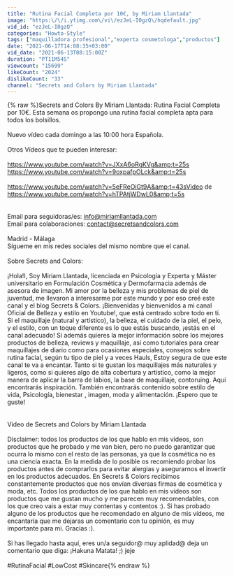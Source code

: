 ```yaml
---
title: "Rutina Facial Completa por 10€, by Miriam Llantada"
image: "https:\/\/i.ytimg.com\/vi\/ezJeL-I0gzQ\/hqdefault.jpg"
vid_id: "ezJeL-I0gzQ"
categories: "Howto-Style"
tags: ["maquilladora profesional","experta cosmetologa","productos"]
date: "2021-06-17T14:08:35+03:00"
vid_date: "2021-06-13T08:15:00Z"
duration: "PT11M54S"
viewcount: "15699"
likeCount: "2024"
dislikeCount: "33"
channel: "Secrets and Colors by Miriam Llantada"
---
```

{% raw %}Secrets and Colors By Miriam Llantada: Rutina Facial Completa por 10€. Esta semana os propongo una rutina facial completa apta para todos los bolsillos. <br /><br />Nuevo vídeo cada domingo a las 10:00 hora Española.<br /><br />Otros Vídeos que te pueden interesar:<br /><br /><a rel="nofollow" target="blank" href="https://www.youtube.com/watch?v=JXxA6oRgKVg&amp;t=25s">https://www.youtube.com/watch?v=JXxA6oRgKVg&amp;t=25s</a><br /><a rel="nofollow" target="blank" href="https://www.youtube.com/watch?v=9oxpafpOLck&amp;t=25s">https://www.youtube.com/watch?v=9oxpafpOLck&amp;t=25s</a><br /><br /><a rel="nofollow" target="blank" href="https://www.youtube.com/watch?v=5eFReOiGt9A&amp;t=43sVideo">https://www.youtube.com/watch?v=5eFReOiGt9A&amp;t=43sVideo</a> de <br /><a rel="nofollow" target="blank" href="https://www.youtube.com/watch?v=hTPAtjWDwL0&amp;t=5s">https://www.youtube.com/watch?v=hTPAtjWDwL0&amp;t=5s</a><br /><br /><br />Email para seguidoras/es: info@miriamllantada.com<br />Email para colaboraciones: contact@secretsandcolors.com<br /><br />Madrid - Málaga<br />Sígueme en mis redes sociales del mismo nombre que el canal. <br /><br />Sobre Secrets and Colors: <br /><br />¡Hola!I, Soy Miriam Llantada, licenciada en Psicología y Experta y Máster universitario en Formulación Cosmética y Dermofarmacia además de asesora de imagen. Mi amor por la belleza y mis problemas de piel de juventud, me llevaron a interesarme por este mundo y por eso creé este canal y el blog Secrets &amp; Colors. ¡Bienvenidas y bienvenidos a mi canal Oficial de Belleza y estilo en Youtube!, que está centrado sobre todo en ti. Si el maquillaje (natural y artístico), la belleza, el cuidado de la piel, el pelo, y el estilo, con un toque diferente es lo que estás buscando, ¡estás en el canal adecuado! Si además quieres la mejor información sobre los mejores productos de belleza, reviews y maquillaje, así como tutoriales para crear maquillajes de diario como para ocasiones especiales, consejos sobre rutina facial, según tu tipo de piel y a veces Hauls, Estoy segura de que este canal te va a encantar. Tanto si te gustan los maquillajes más naturales y ligeros, como si quieres algo de alta cobertura y artístico, como la mejor manera de aplicar la barra de labios, la base de maquillaje, contoruing. Aquí encontrarás inspiración. También encontrarás contenido sobre estilo de vida, Psicología, bienestar , imagen, moda y alimentación. ¡Espero que te guste!<br /><br /><br />Video de Secrets and Colors by Miriam Llantada<br /><br />Disclaimer: todos los productos de los que hablo en mis vídeos, son productos que he probado y me van bien, pero no puedo garantizar que ocurra lo mismo con el resto de las personas, ya que la cosmética no es una ciencia exacta. En la medida de lo posible os recomiendo probar los productos antes de comprarlos para evitar alergias y asegurarnos el invertir en los productos adecuados. En Secrets &amp; Colors recibimos constantemente productos que nos envían diversas firmas de cosmética y moda, etc. Todos los productos de los que hablo en mis vídeos son productos que me gustan mucho y me parecen muy recomendables, con los que creo vais a estar muy contentas y contentos :). Si has probado alguno de los productos que he recomendado en alguno de mis vídeos, me encantaría que me dejaras un comentario con tu opinión, es muy importante para mi. Gracias :).<br /><br />Si has llegado hasta aquí, eres un/a seguidor@ muy aplidad@ deja un comentario que diga: ¡Hakuna Matata! ;) jeje<br /><br />#RutinaFacial #LowCost #Skincare{% endraw %}
